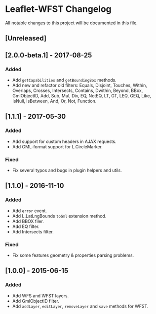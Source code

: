 # Leaflet-WFST Changelog
All notable changes to this project will be documented in this file.

## [Unreleased]

## [2.0.0-beta.1] - 2017-08-25
### Added
* Add `getCapabilities` and `getBoundingBox` methods.
* Add new and refactor old filters: Equals, Disjoint, Touches, Within, Overlaps, Crosses, Intersects, Contains, Dwithin, Beyond, BBox, GmlObjectID, Add, Sub, Mul, Div, EQ, NotEQ, LT, GT, LEQ, GEQ, Like, IsNull, IsBetween, And, Or, Not, Function.

## [1.1.1] - 2017-05-30
### Added
* Add support for custom headers in AJAX requests.
* Add GML-format support for L.CircleMarker.

### Fixed
* Fix several typos and bugs in plugin helpers and utils.

## [1.1.0] - 2016-11-10
### Added
* Add `error` event.
* Add L.LatLngBounds `toGml` extension method.
* Add BBOX filer.
* Add EQ filter.
* Add Intersects filter.

### Fixed
* Fix some features geometry & properties parsing problems.

## [1.0.0] - 2015-06-15
### Added
* Add WFS and WFST layers.
* Add GmlObjectID filter.
* Add `addLayer`, `editLayer`, `removeLayer` and `save` methods for WFST.
